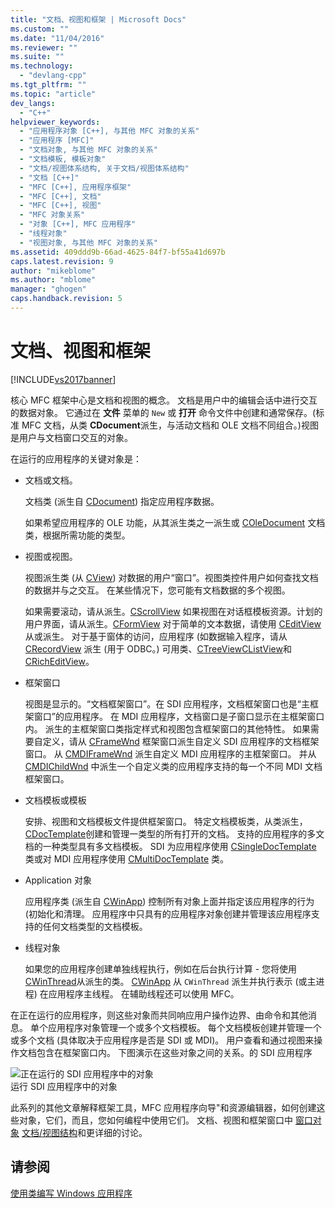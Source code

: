 ```yaml
---
title: "文档、视图和框架 | Microsoft Docs"
ms.custom: ""
ms.date: "11/04/2016"
ms.reviewer: ""
ms.suite: ""
ms.technology: 
  - "devlang-cpp"
ms.tgt_pltfrm: ""
ms.topic: "article"
dev_langs: 
  - "C++"
helpviewer_keywords: 
  - "应用程序对象 [C++], 与其他 MFC 对象的关系"
  - "应用程序 [MFC]"
  - "文档对象, 与其他 MFC 对象的关系"
  - "文档模板, 模板对象"
  - "文档/视图体系结构, 关于文档/视图体系结构"
  - "文档 [C++]"
  - "MFC [C++], 应用程序框架"
  - "MFC [C++], 文档"
  - "MFC [C++], 视图"
  - "MFC 对象关系"
  - "对象 [C++], MFC 应用程序"
  - "线程对象"
  - "视图对象, 与其他 MFC 对象的关系"
ms.assetid: 409ddd9b-66ad-4625-84f7-bf55a41d697b
caps.latest.revision: 9
author: "mikeblome"
ms.author: "mblome"
manager: "ghogen"
caps.handback.revision: 5
---
```

# 文档、视图和框架
[!INCLUDE[vs2017banner](../assembler/inline/includes/vs2017banner.md)]

核心 MFC 框架中心是文档和视图的概念。  文档是用户中的编辑会话中进行交互的数据对象。  它通过在 **文件** 菜单的 `New` 或 **打开** 命令文件中创建和通常保存。\(标准 MFC 文档，从类 **CDocument**派生，与活动文档和 OLE 文档不同组合。\)视图是用户与文档窗口交互的对象。  
  
 在运行的应用程序的关键对象是：  
  
-   文档或文档。  
  
     文档类 \(派生自 [CDocument](../mfc/reference/cdocument-class.md)\) 指定应用程序数据。  
  
     如果希望应用程序的 OLE 功能，从其派生类之一派生或 [COleDocument](../mfc/reference/coledocument-class.md) 文档类，根据所需功能的类型。  
  
-   视图或视图。  
  
     视图派生类 \(从 [CView](../mfc/reference/cview-class.md)\) 对数据的用户“窗口”。视图类控件用户如何查找文档的数据并与之交互。  在某些情况下，您可能有文档数据的多个视图。  
  
     如果需要滚动，请从派生。[CScrollView](../mfc/reference/cscrollview-class.md) 如果视图在对话框模板资源。计划的用户界面，请从派生。[CFormView](../mfc/reference/cformview-class.md) 对于简单的文本数据，请使用 [CEditView](../mfc/reference/ceditview-class.md)从或派生。  对于基于窗体的访问，应用程序 \(如数据输入程序，请从 [CRecordView](../mfc/reference/crecordview-class.md) 派生 \(用于 ODBC。\)  可用类、[CTreeView](../mfc/reference/ctreeview-class.md)[CListView](../mfc/reference/clistview-class.md)和 [CRichEditView](../mfc/reference/cricheditview-class.md)。  
  
-   框架窗口  
  
     视图是显示的。“文档框架窗口”。在 SDI 应用程序，文档框架窗口也是“主框架窗口”的应用程序。  在 MDI 应用程序，文档窗口是子窗口显示在主框架窗口内。  派生的主框架窗口类指定样式和视图包含框架窗口的其他特性。  如果需要自定义，请从 [CFrameWnd](../mfc/reference/cframewnd-class.md) 框架窗口派生自定义 SDI 应用程序的文档框架窗口。  从 [CMDIFrameWnd](../mfc/reference/cmdiframewnd-class.md) 派生自定义 MDI 应用程序的主框架窗口。  并从 [CMDIChildWnd](../mfc/reference/cmdichildwnd-class.md) 中派生一个自定义类的应用程序支持的每一个不同 MDI 文档框架窗口。  
  
-   文档模板或模板  
  
     安排、视图和文档模板文件提供框架窗口。  特定文档模板类，从类派生，[CDocTemplate](../mfc/reference/cdoctemplate-class.md)创建和管理一类型的所有打开的文档。  支持的应用程序的多文档的一种类型具有多文档模板。  SDI 为应用程序使用 [CSingleDocTemplate](../mfc/reference/csingledoctemplate-class.md) 类或对 MDI 应用程序使用 [CMultiDocTemplate](../mfc/reference/cmultidoctemplate-class.md) 类。  
  
-   Application 对象  
  
     应用程序类 \(派生自 [CWinApp](../mfc/reference/cwinapp-class.md)\) 控制所有对象上面并指定该应用程序的行为 \(初始化和清理。  应用程序中只具有的应用程序对象创建并管理该应用程序支持的任何文档类型的文档模板。  
  
-   线程对象  
  
     如果您的应用程序创建单独线程执行，例如在后台执行计算 \- 您将使用 [CWinThread](../mfc/reference/cwinthread-class.md)从派生的类。  [CWinApp](../mfc/reference/cwinapp-class.md) 从 `CWinThread` 派生并执行表示 \(或主进程\) 在应用程序主线程。  在辅助线程还可以使用 MFC。  
  
 在正在运行的应用程序，则这些对象而共同响应用户操作边界、由命令和其他消息。  单个应用程序对象管理一个或多个文档模板。  每个文档模板创建并管理一个或多个文档 \(具体取决于应用程序是否是 SDI 或 MDI\)。  用户查看和通过视图来操作文档包含在框架窗口内。  下图演示在这些对象之间的关系。的 SDI 应用程序  
  
 ![正在运行的 SDI 应用程序中的对象](../mfc/media/vc386v1.png "vc386V1")  
运行 SDI 应用程序中的对象  
  
 此系列的其他文章解释框架工具，MFC 应用程序向导"和资源编辑器，如何创建这些对象，它们，而且，您如何编程中使用它们。  文档、视图和框架窗口中 [窗口对象](../mfc/window-objects.md) [文档\/视图结构](../mfc/document-view-architecture.md)和更详细的讨论。  
  
## 请参阅  
 [使用类编写 Windows 应用程序](../mfc/using-the-classes-to-write-applications-for-windows.md)